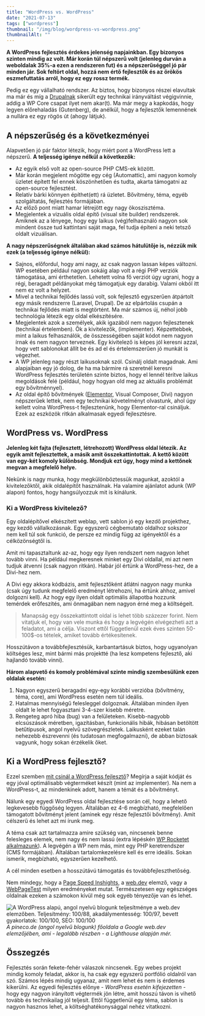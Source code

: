 ```yaml
---
title: "WordPress vs. WordPress"
date: "2021-07-13"
tags: ["wordpress"]
thumbnail: "/img/blog/wordpress-vs-wordpress.png"
thumbnailAlt: ""
---
```


**A WordPress fejlesztés érdekes jelenség napjainkban. Egy bizonyos szinten mindig az volt. Már korán túl népszerű volt (jelenleg durván a weboldalak 35%-a ezen a rendszeren fut) és a népszerűséggel jó pár minden jár. Sok feltört oldal, hozzá nem értő fejlesztők és az örökös eszmefuttatás arról, hogy ez egy rossz termék.**

Pedig ez egy vállalható rendszer. Az biztos, hogy bizonyos részei elavultak ma már és míg a [Drupalnak](https://www.drupal.org/) sikerült egy technikai irányváltást végigvinnie, addig a WP Core csapat ilyet nem akar(t). Ma már megy a kapkodás, hogy legyen előrehaladás (Gutenberg), de anélkül, hogy a fejlesztők lemennének a nullára ez egy rögös út (ahogy látjuk).

## A népszerűség és a következményei

Alapvetően jó pár faktor létezik, hogy miért pont a WordPress lett a népszerű. **A teljesség igénye nélkül a következők:**

- Az egyik első volt az open-source PHP CMS-ek között.
- Már korán megjelent mögötte egy cég (Automattic), ami nagyon komoly üzletet épített fel ennek köszönhetően és tudta, akarta támogatni az open-source fejlesztést.
- Relatív bárki könnyen építhet(ett) rá üzletet. Bővítmény, téma, egyéb szolgáltatás, fejlesztés formájában.
- Az előző pont miatt hamar létrejött egy nagy ökoszisztéma.
- Megjelentek a vizuális oldal építő (visual site builder) rendszerek. Amiknek az a lényege, hogy egy laikus (vég)felhasználó nagyon sok mindent össze tud kattintani saját maga, fel tudja építeni a neki tetsző oldalt vizuálisan.

**A nagy népszerűségnek általában akad számos hátulütője is, nézzük mik ezek (a teljesség igénye nélkül):**

- Sajnos, előfordul, hogy ami nagy, az csak nagyon lassan képes változni. WP esetében például nagyon sokáig alap volt a régi PHP verziók támogatása, ami érthetetlen. Lehetett volna fő verziót úgy ugrani, hogy a régi, beragadt példányokat még támogatjuk egy darabig. Valami okból itt nem ez volt a helyzet.
- Mivel a technikai fejlődés lassú volt, sok fejlesztő egyszerűen átpártolt egy másik rendszerre (Laravel, Drupal). De az elpártolás csupán a technikai fejlődés miatt is megtörtént. Ma már számos új, néhol jobb technológia létezik egy oldal elkészítésére.
- Megjelentek azok a személyek, akik igazából nem nagyon fejlesztenek (technikai értelemben). Ők a kivitelezők, (implementer). Képzettebbek, mint a laikus felhasználók, de összességében saját kódot nem nagyon írnak és nem nagyon terveznek. Egy kivitelező is képes jól keresni azzal, hogy vett sablonokat állít be és ad el és értelemszerűen jó munkát is végezhet.
- A WP jelenleg nagy részt laikusoknak szól. Csinálj oldalt magadnak. Ami alapjaiban egy jó dolog, de ha ma bármire rá szeretnél keresni WordPress fejlesztés területén szinte biztos, hogy el lennél térítve laikus megoldások felé (például, hogy hogyan old meg az aktuális problémát egy bővítménnyel).
- Az oldal építő bővítmények ([Elementor](https://elementor.com/), Visual Composer, Divi) nagyon népszerűek lettek, nem egy technikai követelményt olvastunk, ahol úgy kellett volna WordPress-t fejlesztenünk, hogy Elementor-ral csináljuk. Ezek az eszközök ritkán alkalmasak egyedi fejlesztésre.

## WordPress vs. WordPress

**Jelenleg két fajta (fejlesztett, létrehozott) WordPress oldal létezik. Az egyik amit fejlesztettek, a másik amit összekattintottak. A kettő között van egy-két komoly különbség. Mondjuk ezt úgy, hogy mind a kettőnek megvan a megfelelő helye.**

Nekünk is nagy munka, hogy megkülönböztessük magunkat, azoktól a kivitelezőktől, akik oldalépítőt használnak. Ha valamire ajánlatot adunk (WP alapon) fontos, hogy hangsúlyozzuk mit is kínálunk.

### Ki a WordPress kivitelező?

Egy oldalépítővel elkészített weblap, vett sablon jó egy kezdő projekthez, egy kezdő vállalkozásnak. Egy egyszerű cégbemutató oldalhoz sokszor nem kell túl sok funkció, de persze ez mindig függ az igényektől és a célközönségtől is.

Amit mi tapasztaltunk az-az, hogy egy ilyen rendszert nem nagyon lehet tovább vinni. Ha például megkeresnek minket egy Divi oldallal, mi azt nem tudjuk átvenni (csak nagyon ritkán). Habár jól értünk a WordPress-hez, de a Divi-hez nem.

A Divi egy akkora kódbázis, amit fejlesztőként átlátni nagyon nagy munka (csak úgy tudunk megfelelő eredményt létrehozni, ha értünk ahhoz, amivel dolgozni kell). Az hogy egy ilyen oldalt optimális állapotba hozzunk temérdek erőfeszítés, ami önmagában nem nagyon érné meg a költségeit.

> Manapság egy összekattintott oldal is lehet több százezer forint. Nem vitatjuk el, hogy van vele munka és hogy a legvégén elvégezheti azt a feladatot, ami a célja. Viszont ettől függetlenül ezek éves szinten 50-100$-os tételek, amiket tovább értékesítenek.

Hosszútávon a továbbfejlesztésük, karbantartásuk biztos, hogy ugyanolyan költséges lesz, mint bármi más projektté (ha lesz kompetens fejlesztő, aki hajlandó tovább vinni).

**Három alapvető és komoly problémával szinte mindig szembesülünk ezen oldalak esetén:**

1. Nagyon egyszerű beragadni egy-egy korábbi verzióba (bővítmény, téma, core), ami WordPress esetén nem túl ideális.
2. Hatalmas mennyiségű felesleggel dolgoznak. Általában minden ilyen oldalt le lehet fogyasztani 3-4-szer kisebb méretre.
3. Rengeteg apró hiba (bug) van a felületeken. Kisebb-nagyobb elcsúszások méretben, igazításban, funkcionális hibák, hibásan betöltött betűtípusok, angol nyelvű szövegrészletek. Laikusként ezeket talán nehezebb észrevenni (és tudatosan megfogalmazni), de abban biztosak vagyunk, hogy sokan érzékelik őket.

## Ki a WordPress fejlesztő?

Ezzel szemben [mit csinál a WordPress fejlesztő](https://conedevelopment.com/hu/szolgaltatasaink/weboldal-fejlesztes/)? Megírja a saját kódját és egy jóval optimálisabb végterméket készít (mint az implementer). Na nem a WordPress-t, az mindenkinek adott, hanem a témát és a bővítményt.

Nálunk egy egyedi WordPress oldal fejlesztése során cél, hogy a lehető legkevesebb függőség legyen. Általában ez 4-6 megbízható, megfelelően támogatott bővítményt jelent (aminek egy része fejlesztői bővítmény). Amit célszerű és lehet azt mi írunk meg.

A téma csak azt tartalmazza amire szükség van, nincsenek benne felesleges elemek, nem nagy és nem lassú (extra lépéskén [WP Rocketet alkalmazunk](https://conedevelopment.com/hu/wordpress-teljesitmeny-optimalizalas-wp-rocket-segitsegevel/)). A legvégén a WP nem más, mint egy PHP keretrendszer (CMS formájában). Általában tartalomkezelésre kell és erre ideális. Sokan ismerik, megbízható, egyszerűen kezelhető.

A cél minden esetben a hosszútávú támogatás és továbbfejleszthetőség.

Nem mindegy, hogy a [Page Speed Inshights](https://developers.google.com/speed/pagespeed/insights/?hl=hu&url=https%3A%2F%2Fconedevelopment.com%2Fhu%2F&tab=mobile), a [web.dev](https://web.dev/measure/) elemző, vagy a [WebPageTest](https://www.webpagetest.org/) milyen eredményeket mutat. Természetesen egy egészséges oldalnak ezeken a számokon kívül még sok egyéb tényezője van és lehet.

![A WordPress alapú, angol nyelvü blogunk teljesítménye a web.dev elemzőben. Teljesítmény: 100/88, akadálymentesség: 100/97, bevett gyakorlatok: 100/100, SEO: 100/100](/img/blog/web-dev-elemzo-pineco-de.png) *A pineco.de (angol nyelvű blogunk) főoldala a Google web.dev elemzőjében, ami - legalább részben - a Lighthouse alapján mér.*

## Összegzés

Fejlesztés során fekete-fehér válaszok nincsenek. Egy webes projekt mindig komoly feladat, akkor is, ha csak egy egyszerű portfólió oldalról van szó. Számos lépés mindig ugyanaz, amit nem lehet és nem is érdemes kikerülni. Az egyedi fejlesztés előnye - _WordPress esetén kifejezetten_ - hogy egy nagyon irányított végtermék jön létre, amit hosszú távon is vihető tovább és technikailag jól teljesít. Ettől függetlenül egy téma, sablon is nagyon hasznos lehet, a költséghatékonysággal nehéz vitatkozni.
